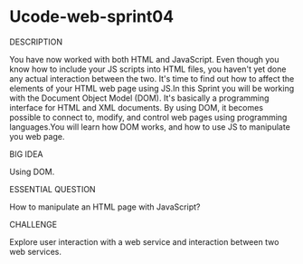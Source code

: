 # Ucode-web-sprint04

DESCRIPTION

You have now worked with both HTML and JavaScript. Even though you know how to include your JS scripts into HTML files, you haven't yet done any actual interaction between the
two. It's time to find out how to affect the elements of your HTML web page using JS.In this Sprint you will be working with the Document Object Model (DOM). It's basically
a programming interface for HTML and XML documents. By using DOM, it becomes possible to connect to, modify, and control web pages using programming languages.You will learn how 
DOM works, and how to use JS to manipulate you web page.

BIG IDEA

Using DOM.

ESSENTIAL QUESTION

How to manipulate an HTML page with JavaScript?

CHALLENGE

Explore user interaction with a web service and interaction between two web services.
